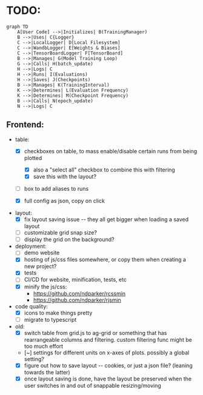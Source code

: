 # TODO:
```mermaid
graph TD
    A[User Code] -->|Initializes| B(TrainingManager)
    B -->|Uses| C{Logger}
    C -->|LocalLogger| D[Local Filesystem]
    C -->|WandbLogger| E[Weights & Biases]
    C -->|TensorBoardLogger| F[TensorBoard]
    B -->|Manages| G(Model Training Loop)
    G -->|Calls| H(batch_update)
    H -->|Logs| C
    H -->|Runs| I(Evaluations)
    H -->|Saves| J(Checkpoints)
    B -->|Manages| K(TrainingInterval)
    K -->|Determines| L(Evaluation Frequency)
    K -->|Determines| M(Checkpoint Frequency)
    B -->|Calls| N(epoch_update)
    N -->|Logs| C
```

## Frontend:

- table:
	- [x] checkboxes on table, to mass enable/disable certain runs from being plotted
		- [x] also a "select all" checkbox to combine this with filtering
		- [x] save this with the layout?
	- [ ] box to add aliases to runs
	- [x] full config as json, copy on click


- layout:
	- [x] fix layout saving issue -- they all get bigger when loading a saved layout
	- [ ] customizable grid snap size? 
	- [ ] display the grid on the background?

- deployment:
	- [ ] demo website
	- [x] hosting of js/css files somewhere, or copy them when creating a new project?
	- [x] tests
	- [ ] CI/CD for website, minification, tests, etc
	- [x] minify the js/css:
		- https://github.com/ndparker/rcssmin
		- https://github.com/ndparker/rjsmin

- code quality:
	- [x] icons to make things pretty
	- [ ] migrate to typescript

- old:
	- [x] switch table from grid.js to ag-grid or something that has rearrangeable columns and filtering. custom filtering func might be too much effort
	- [~] settings for different units on x-axes of plots. possibly a global setting?
	- [x] figure out how to save layout -- cookies, or just a json file? (leaning towards the latter)
	- [x] once layout saving is done, have the layout be preserved when the user switches in and out of snappable resizing/moving
